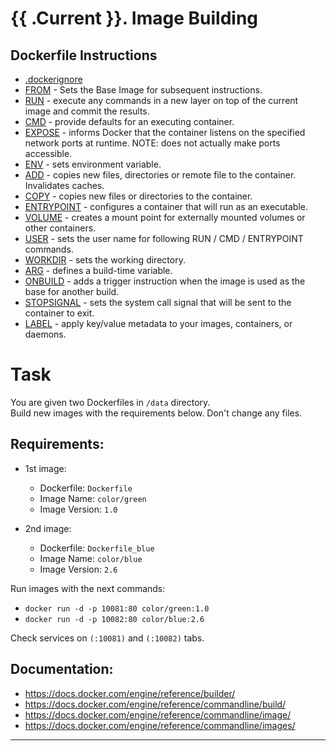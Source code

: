 # {{ .Current }}. Image Building

## Dockerfile Instructions
  - [.dockerignore]()
  - [FROM](https://docs.docker.com/engine/reference/) - Sets the Base Image for subsequent instructions.
  - [RUN](https://docs.docker.com/engine/reference/builder/) - execute any commands in a new layer on top of the current image and commit the results.
  - [CMD](https://docs.docker.com/engine/reference/) - provide defaults for an executing container.
  - [EXPOSE](https://docs.docker.com/engine/reference/) - informs Docker that the container listens on the specified network ports at runtime. NOTE: does not actually make ports accessible.
  - [ENV](https://docs.docker.com/engine/reference/) - sets environment variable.
  - [ADD](https://docs.docker.com/engine/reference/) - copies new files, directories or remote file to the container. Invalidates caches.
  - [COPY](https://docs.docker.com/engine/reference/) - copies new files or directories to the container.
  - [ENTRYPOINT](https://docs.docker.com/engine/reference/) - configures a container that will run as an executable.
  - [VOLUME](https://docs.docker.com/engine/reference/) - creates a mount point for externally mounted volumes or other containers.
  - [USER](https://docs.docker.com/engine/reference/) - sets the user name for following RUN / CMD / ENTRYPOINT commands.
  - [WORKDIR](https://docs.docker.com/engine/reference/) - sets the working directory.
  - [ARG](https://docs.docker.com/engine/reference/) - defines a build-time variable.
  - [ONBUILD](https://docs.docker.com/engine/reference/) - adds a trigger instruction when the image is used as the base for another build.
  - [STOPSIGNAL](https://docs.docker.com/engine/reference/) - sets the system call signal that will be sent to the container to exit.
  - [LABEL](https://docs.docker.com/engine/reference/) - apply key/value metadata to your images, containers, or daemons.
  
  
# Task

You are given two Dockerfiles in `/data` directory.<br>Build new images with the requirements below. Don't change any files.

## Requirements:
- 1st image:
  - Dockerfile: `Dockerfile`
  - Image Name: `color/green`
  - Image Version: `1.0`

- 2nd image:
  - Dockerfile: `Dockerfile_blue`
  - Image Name: `color/blue`
  - Image Version: `2.6`

Run images with the next commands:  
- `docker run -d -p 10081:80 color/green:1.0`  
- `docker run -d -p 10082:80 color/blue:2.6`  

Check services on `(:10081)` and `(:10082)` tabs.  

## Documentation:
- https://docs.docker.com/engine/reference/builder/
- https://docs.docker.com/engine/reference/commandline/build/
- https://docs.docker.com/engine/reference/commandline/image/
- https://docs.docker.com/engine/reference/commandline/images/


---
